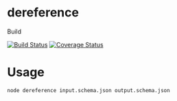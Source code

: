 # dereference

Build

[![Build Status](https://travis-ci.org/sanderch/dereference.svg?branch=master)](https://travis-ci.org/sanderch/dereference)
[![Coverage Status](https://coveralls.io/repos/github/sanderch/dereference/badge.svg?branch=master)](https://coveralls.io/github/sanderch/dereference?branch=master)

# Usage
```
node dereference input.schema.json output.schema.json
```
